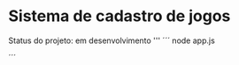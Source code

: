 <h1> Sistema de cadastro de jogos</h1

> Status do projeto: em desenvolvimento
'''
´´´
node app.js

´´´
